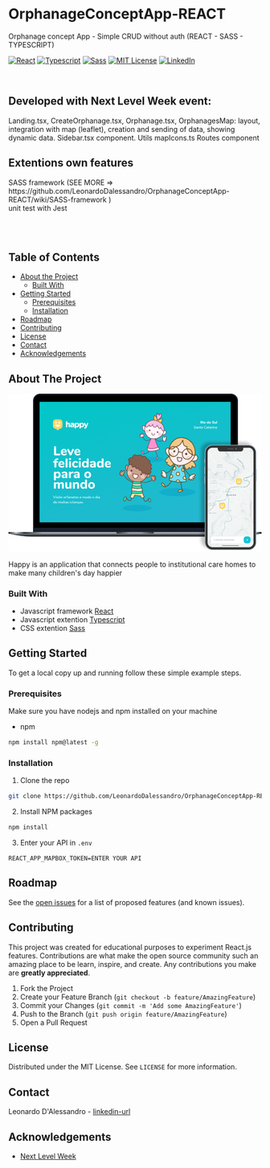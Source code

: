 # OrphanageConceptApp-REACT
Orphanage concept App - Simple CRUD without auth (REACT - SASS - TYPESCRIPT)

<!-- PROJECT SHIELDS -->
[![React][react-shield]][react-url]
[![Typescript][typescript-shield]][typescript-url]
[![Sass][sass-shield]][sass-url]
[![MIT License][license-shield]][license-url]
[![LinkedIn][linkedin-shield]][linkedin-url]



<!-- PROJECT LOGO -->
<br />
<h2>Developed with Next Level Week event:</h2>
<p>
Landing.tsx, CreateOrphanage.tsx, Orphanage.tsx, OrphanagesMap: layout, integration with map (leaflet), creation and sending of data, showing dynamic data.
Sidebar.tsx component.
Utils mapIcons.ts
Routes component
</p>
<h2>Extentions own features</h2>
<p>
  SASS framework (SEE MORE => https://github.com/LeonardoDalessandro/OrphanageConceptApp-REACT/wiki/SASS-framework )
  <br />
  unit test with Jest
</p>
<br /><br />



<!-- TABLE OF CONTENTS -->
## Table of Contents

* [About the Project](#about-the-project)
  * [Built With](#built-with)
* [Getting Started](#getting-started)
  * [Prerequisites](#prerequisites)
  * [Installation](#installation)
* [Roadmap](#roadmap)
* [Contributing](#contributing)
* [License](#license)
* [Contact](#contact)
* [Acknowledgements](#acknowledgements)



<!-- ABOUT THE PROJECT -->
## About The Project

[![Product Name Screen Shot][product-screenshot]](https://example.com)

Happy is an application that connects people to institutional care homes to make many children's day happier

### Built With
* Javascript framework [React](https://it.reactjs.org)
* Javascript extention [Typescript](https://www.typescriptlang.org)
* CSS extention [Sass](https://sass-lang.com)



<!-- GETTING STARTED -->
## Getting Started

To get a local copy up and running follow these simple example steps.

### Prerequisites

Make sure you have nodejs and npm installed on your machine
* npm
```sh
npm install npm@latest -g
```

### Installation

1. Clone the repo
```sh
git clone https://github.com/LeonardoDalessandro/OrphanageConceptApp-REACT.git
```
2. Install NPM packages
```sh
npm install
```
3. Enter your API in `.env`
```JS
REACT_APP_MAPBOX_TOKEN=ENTER YOUR API
```





<!-- ROADMAP -->
## Roadmap

See the [open issues](https://www.linkedin.com/in/leonardo-d-alessandro-a113a01b9/) for a list of proposed features (and known issues).



<!-- CONTRIBUTING -->
## Contributing

This project was created for educational purposes to experiment React.js features.
Contributions are what make the open source community such an amazing place to be learn, inspire, and create.
Any contributions you make are **greatly appreciated**.

1. Fork the Project
2. Create your Feature Branch (`git checkout -b feature/AmazingFeature`)
3. Commit your Changes (`git commit -m 'Add some AmazingFeature'`)
4. Push to the Branch (`git push origin feature/AmazingFeature`)
5. Open a Pull Request



<!-- LICENSE -->
## License

Distributed under the MIT License. See `LICENSE` for more information.



<!-- CONTACT -->
## Contact

Leonardo D'Alessandro - [linkedin-url]



<!-- ACKNOWLEDGEMENTS -->
## Acknowledgements
* [Next Level Week](https://nextlevelweek.com)






<!-- MARKDOWN LINKS & IMAGES -->
<!-- https://www.markdownguide.org/basic-syntax/#reference-style-links -->
[license-shield]: https://img.shields.io/github/license/othneildrew/Best-README-Template.svg?style=flat-square
[license-url]: https://github.com/othneildrew/Best-README-Template/blob/master/LICENSE.txt
[linkedin-shield]: https://img.shields.io/badge/-LinkedIn-black.svg?style=flat-square&logo=linkedin&colorB=555
[linkedin-url]: https://www.linkedin.com/in/leonardo-d-alessandro-a113a01b9/
[react-shield]: https://img.shields.io/badge/react-61DBFB
[react-url]: https://it.reactjs.org
[typescript-shield]: https://img.shields.io/badge/typescript-3178c6
[typescript-url]: https://www.typescriptlang.org
[sass-shield]: https://img.shields.io/badge/sass-CD6799
[sass-url]: https://sass-lang.com
[product-screenshot]: https://github.com/rocketseat-education/nlw-03-omnistack/raw/master/.github/happy.png
